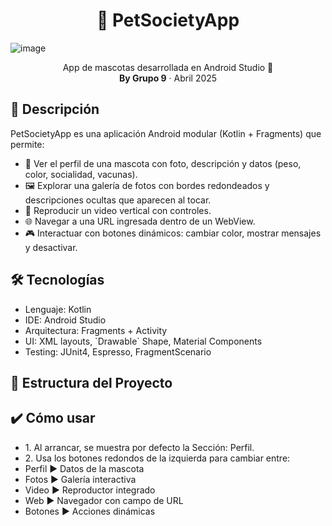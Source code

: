 <h1 align="center">🐾 PetSocietyApp</h1>

![image](https://github.com/user-attachments/assets/fe3ec4be-4b17-428d-9e7b-ee9d6a1942e0)

<p align="center">
  App de mascotas desarrollada en Android Studio 🐶<br>
  <strong>By Grupo 9</strong> · Abril 2025
</p>

<h2>📖 Descripción</h2>
PetSocietyApp es una aplicación Android modular (Kotlin + Fragments) que permite:
<ul>
  <li>👤 Ver el perfil de una mascota con foto, descripción y datos (peso, color, socialidad, vacunas).  </li>
  <li>🖼️ Explorar una galería de fotos con bordes redondeados y descripciones ocultas que aparecen al tocar.</li>
  <li>🎥 Reproducir un video vertical con controles.  </li>
  <li>🌐 Navegar a una URL ingresada dentro de un WebView.  </li>
  <li>🎮 Interactuar con botones dinámicos: cambiar color, mostrar mensajes y desactivar.</li>
</ul>

<h2>🛠️ Tecnologías  </h2>
<ul>
  <li>Lenguaje: Kotlin</li>
  <li>IDE: Android Studio </li>
  <li>Arquitectura: Fragments + Activity</li>
  <li>UI: XML layouts, `Drawable` Shape, Material Components</li>
  <li>Testing: JUnit4, Espresso, FragmentScenario</li>
</ul>

<h2>📂 Estructura del Proyecto </h2>


<h2>✔️ Cómo usar</h2>
<ul>
  <li>
    1. Al arrancar, se muestra por defecto la Sección: Perfil.
  </li>
  <li>
    2. Usa los botones redondos de la izquierda para cambiar entre:
    <li>
      Perfil ▶ Datos de la mascota
    </li>
    <li>
      Fotos ▶ Galería interactiva
    </li>
      <li>
      Video ▶ Reproductor integrado
    </li>
    <li>
      Web ▶ Navegador con campo de URL
    </li>
      <li>
      Botones ▶ Acciones dinámicas
    </li>
  </li>
</ul>



















